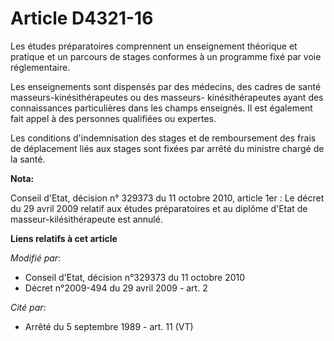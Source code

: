# Article D4321-16

Les études préparatoires comprennent un enseignement théorique et pratique et un parcours de stages conformes à un programme
fixé par voie réglementaire. 

Les enseignements sont dispensés par des médecins, des cadres de santé masseurs-kinésithérapeutes ou des masseurs-
kinésithérapeutes ayant des connaissances particulières dans les champs enseignés. Il est également fait appel à des
personnes qualifiées ou expertes. 

Les conditions d'indemnisation des stages et de remboursement des frais de déplacement liés aux stages sont fixées par arrêté
du ministre chargé de la santé.

**Nota:**

Conseil d'Etat, décision n° 329373 du 11 octobre 2010, article 1er : Le décret du 29 avril 2009 relatif aux études
préparatoires et au diplôme d'Etat de masseur-kilésithérapeute est annulé.

**Liens relatifs à cet article**

_Modifié par_:

  - Conseil d'Etat, décision n°329373 du 11 octobre 2010
  - Décret n°2009-494 du 29 avril 2009 - art. 2

_Cité par_:

  - Arrêté du 5 septembre 1989 - art. 11 (VT)
